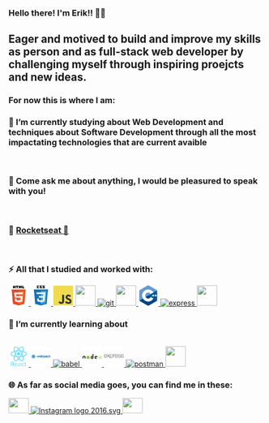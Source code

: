 ### Hello there! I'm Erik!! 👋😁

<h2>Eager and motived to build and improve my skills as person and as full-stack web developer by challenging myself through inspiring proejcts and new ideas.</h2>
<h3>For now this is where I am:</h3>

<h3 style="text-align: left;">🔭 I’m currently studying about Web Development and techniques about Software Development through all the most impactating technologies that are current avaible</h3>
<br>
<h3 style="text-align: left;">💬 Come ask me about anything, I would be pleasured to speak with you!</h3>
<br>
<h3 style="text-align: left;">🧠 
  <a href="https://www.rocketseat.com.br/" target="_blank">
     Rocketseat  🚀
  </a>
</h3>
<br>
<h3 style="text-align: left;">⚡ All that I studied and worked with: </h3>
<a href="https://www.w3.org/html/" target="_blank">
    <img src="https://raw.githubusercontent.com/devicons/devicon/master/icons/html5/html5-original-wordmark.svg" alt="html5" width="40" height="40"/> 
  </a>
 <a href="https://www.w3schools.com/css/" target="_blank"> 
    <img src="https://raw.githubusercontent.com/devicons/devicon/master/icons/css3/css3-original-wordmark.svg" alt="css3" width="40" height="40"/> 
  </a>
   <a href="https://developer.mozilla.org/en-US/docs/Web/JavaScript" target="_blank">
    <img src="https://raw.githubusercontent.com/devicons/devicon/master/icons/javascript/javascript-original.svg" alt="javascript" width="40" height="40"/>
  </a>
  <a href="https://www.mysql.com/" target="_blank">
    <img src="https://cdn.jsdelivr.net/gh/devicons/devicon/icons/mysql/mysql-plain-wordmark.svg" width="40" height="40"/>
  </a>
  <a href="https://git-scm.com/" target="_blank"> 
    <img src="https://www.vectorlogo.zone/logos/git-scm/git-scm-icon.svg" alt="git" width="40" height="40"/> 
  </a>
  <a href="github.com" target="_blank">
     <img src="https://cdn.jsdelivr.net/gh/devicons/devicon/icons/github/github-original.svg" width="40" height="40"/>
  </a>
   <a href="https://www.w3schools.com/cpp/" target="_blank">
    <img src="https://raw.githubusercontent.com/devicons/devicon/master/icons/cplusplus/cplusplus-original.svg" alt="cplusplus" width="40" height="40"/> 
  </a>
  <a href="https://trello.com/" target="_blank"> 
    <img src="https://user-images.githubusercontent.com/91575045/200572317-1584973d-a71c-40bc-a368-c0c5ab1bba3f.png" alt="express" width="40" height="40"/>
  </a>
  <a href="https://www.cypress.io/" target="_blank"> 
    <img src="https://cdn.jsdelivr.net/gh/devicons/devicon/icons/trello/trello-plain-wordmark.svg" width="40" height="40"/>
  </a>  
<h3 style="text-align: left;">🌱 I’m currently learning about</h3>
<br>
  <a href="https://reactjs.org/" target="_blank">
    <img src="https://raw.githubusercontent.com/devicons/devicon/master/icons/react/react-original-wordmark.svg" alt="react" width="40" height="40"/>
  </a>
   <a href="https://webpack.js.org" target="_blank">
    <img src="https://raw.githubusercontent.com/devicons/devicon/d00d0969292a6569d45b06d3f350f463a0107b0d/icons/webpack/webpack-original-wordmark.svg" alt="webpack" width="40" height="40"/>
  </a>
  <a href="https://babeljs.io/" target="_blank"> 
    <img src="https://www.vectorlogo.zone/logos/babeljs/babeljs-icon.svg" alt="babel" width="40" height="40"/>
  </a>
  <a href="https://nodejs.org" target="_blank"> 
    <img src="https://raw.githubusercontent.com/devicons/devicon/master/icons/nodejs/nodejs-original-wordmark.svg" alt="nodejs" width="40" height="40"/> 
  </a>
   <a href="https://expressjs.com" target="_blank"> 
    <img src="https://raw.githubusercontent.com/devicons/devicon/master/icons/express/express-original-wordmark.svg" alt="express" width="40" height="40"/>
  </a>
  <a href="https://insomnia.rest/" target="_blank">
    <img src="https://www.vectorlogo.zone/logos/getpostman/getpostman-icon.svg" alt="postman" width="40" height="40"/>
  </a>
  <a href="https://www.mongodb.com/" target="_blank">
   <img src="https://cdn.jsdelivr.net/gh/devicons/devicon/icons/mongodb/mongodb-plain-wordmark.svg" width="40" height="40"/>
  </a>
          
</p>
<h3 style="text-align: left;">🌐 As far as social media goes, you can find me in these:</h3>
<p style="text-align: left;">
  <a href="https://www.linkedin.com/in/erik-oliveira-9aa589183/" target="blank" color="FFFFFF">
    <img src="https://cdn.jsdelivr.net/gh/devicons/devicon/icons/linkedin/linkedin-original.svg" height="30" width="40" />
  </a>
  <a href="https://instagram.com/eaoerik" target="blank" color="FFFFFF">
   <img src="https://cdn-icons-png.flaticon.com/512/2111/2111421.png" alt="Instagram logo 2016.svg" height="30" width="30" />
  </a>
  <a href="mailto:ol.erik0107@gmail.com" target="blank" color="FFFFFF">
    <img style="text-align: center;" src="https://upload.wikimedia.org/wikipedia/commons/7/7e/Gmail_icon_%282020%29.svg" height="30" width="40" />
    <br>
  
  </a>
 
   </p>


